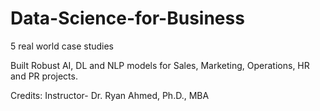 # Data-Science-for-Business
5 real world case studies

Built Robust AI, DL and NLP models for Sales, Marketing, Operations, HR and PR projects.

Credits: Instructor- Dr. Ryan Ahmed, Ph.D., MBA
